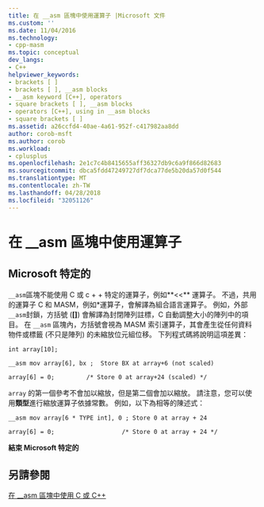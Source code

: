 ```yaml
---
title: 在 __asm 區塊中使用運算子 |Microsoft 文件
ms.custom: ''
ms.date: 11/04/2016
ms.technology:
- cpp-masm
ms.topic: conceptual
dev_langs:
- C++
helpviewer_keywords:
- brackets [ ]
- brackets [ ], __asm blocks
- __asm keyword [C++], operators
- square brackets [ ], __asm blocks
- operators [C++], using in __asm blocks
- square brackets [ ]
ms.assetid: a26ccfd4-40ae-4a61-952f-c417982aa8dd
author: corob-msft
ms.author: corob
ms.workload:
- cplusplus
ms.openlocfilehash: 2e1c7c4b8415655aff36327db9c6a9f866d82683
ms.sourcegitcommit: dbca5fdd47249727df7dca77de5b20da57d0f544
ms.translationtype: MT
ms.contentlocale: zh-TW
ms.lasthandoff: 04/28/2018
ms.locfileid: "32051126"
---
```

# <a name="using-operators-in-asm-blocks"></a>在 __asm 區塊中使用運算子
## <a name="microsoft-specific"></a>Microsoft 特定的  
 `__asm`區塊不能使用 C 或 c + + 特定的運算子，例如**<<** 運算子。 不過，共用的運算子 C 和 MASM，例如\*運算子，會解譯為組合語言運算子。 例如，外部`__asm`封鎖，方括號 (**[]**) 會解譯為封閉陣列註標，C 自動調整大小的陣列中的項目。 在 `__asm` 區塊內，方括號會視為 MASM 索引運算子，其會產生從任何資料物件或標籤 (不只是陣列) 的未縮放位元組位移。 下列程式碼將說明這項差異：  
  
```  
int array[10];  
  
__asm mov array[6], bx ;  Store BX at array+6 (not scaled)  
  
array[6] = 0;         /* Store 0 at array+24 (scaled) */  
```  
  
 `array` 的第一個參考不會加以縮放，但是第二個會加以縮放。 請注意，您可以使用**類型**進行縮放運算子依據常數。 例如，以下為相等的陳述式：  
  
```  
__asm mov array[6 * TYPE int], 0 ; Store 0 at array + 24  
  
array[6] = 0;                   /* Store 0 at array + 24 */  
```  
  
 **結束 Microsoft 特定的**  
  
## <a name="see-also"></a>另請參閱  
 [在 __asm 區塊中使用 C 或 C++](../../assembler/inline/using-c-or-cpp-in-asm-blocks.md)